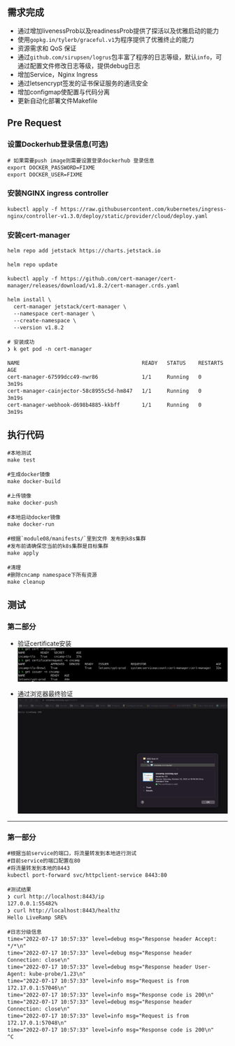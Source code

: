 ## 需求完成
- 通过增加livenessProb以及readinessProb提供了探活以及优雅启动的能力
- 使用`gopkg.in/tylerb/graceful.v1`为程序提供了优雅终止的能力
- 资源需求和 QoS 保证
- 通过`github.com/sirupsen/logrus`包丰富了程序的日志等级，默认`info`，可通过配置文件修改日志等级，提供debug日志
- 增加Service，Nginx Ingress
- 通过letsencrypt签发的证书保证服务的通讯安全
- 增加configmap使配置与代码分离
- 更新自动化部署文件Makefile

## Pre Request
### 设置Dockerhub登录信息(可选)
```
# 如果需要push image则需要设置登录dockerhub 登录信息
export DOCKER_PASSWORD=FIXME
export DOCKER_USER=FIXME
```

### 安装NGINX ingress controller
```
kubectl apply -f https://raw.githubusercontent.com/kubernetes/ingress-nginx/controller-v1.3.0/deploy/static/provider/cloud/deploy.yaml
```

### 安装cert-manager
```
helm repo add jetstack https://charts.jetstack.io

helm repo update

kubectl apply -f https://github.com/cert-manager/cert-manager/releases/download/v1.8.2/cert-manager.crds.yaml

helm install \
  cert-manager jetstack/cert-manager \
  --namespace cert-manager \
  --create-namespace \
  --version v1.8.2

# 安装成功
❯ k get pod -n cert-manager

NAME                                       READY   STATUS    RESTARTS   AGE
cert-manager-67599dcc49-nwr86              1/1     Running   0          3m19s
cert-manager-cainjector-58c8955c5d-hm847   1/1     Running   0          3m19s
cert-manager-webhook-d698b4885-kkbff       1/1     Running   0          3m19s
```

## 执行代码
```
#本地测试
make test

#生成docker镜像
make docker-build

#上传镜像
make docker-push

#本地启动docker镜像
make docker-run

#根据`module08/manifests/`里到文件 发布到k8s集群
#发布前请确保您当前的k8s集群是目标集群
make apply

#清理
#删除cncamp namespace下所有资源
make cleanup
```

## 测试

### 第二部分
- 验证certificate安装
![Alt text](../img/cert.jpg?raw=true "letsencrypt")

- 通过浏览器最终验证
![Alt text](../img/securehttps.jpg?raw=true "final-test")

---

### 第一部分

```
#根据当前service的端口，将流量转发到本地进行测试
#目前service的端口配置在80
#将流量转发到本地的8443
kubectl port-forward svc/httpclient-service 8443:80

#测试结果
❯ curl http://localhost:8443/ip
127.0.0.1:55482%
❯ curl http://localhost:8443/healthz
Hello LiveRamp SRE%

#日志分级信息
time="2022-07-17 10:57:33" level=debug msg="Response header Accept: */*\n"
time="2022-07-17 10:57:33" level=debug msg="Response header Connection: close\n"
time="2022-07-17 10:57:33" level=debug msg="Response header User-Agent: kube-probe/1.23\n"
time="2022-07-17 10:57:33" level=info msg="Request is from 172.17.0.1:57046\n"
time="2022-07-17 10:57:33" level=info msg="Response code is 200\n"
time="2022-07-17 10:57:33" level=debug msg="Response header Connection: close\n"
time="2022-07-17 10:57:33" level=info msg="Request is from 172.17.0.1:57048\n"
time="2022-07-17 10:57:33" level=info msg="Response code is 200\n"
^C
```
